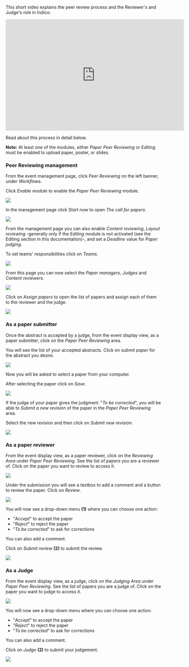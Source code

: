 This short video explains the peer review process and the Reviewer's and Judge's role in Indico:

<iframe width="576" height="360" frameborder="0" src="https://cds.cern.ch/video/2275653?showTitle=true" allowfullscreen></iframe>

Read about this process in detail below.

**Note:** At least one of the modules, either _Paper Peer Reviewing_ or _Editing_ must be enabled to upload paper, poster, or slides.

### Peer Reviewing management

From the event management page, click _Peer Reviewing_ on the left banner, under _Workflows_.

Click _Enable module_ to enable the _Paper Peer Reviewing_ module.

![](../assets/peer_reviewing/enable_paper_review.png)

In the management page click _Start now_ to open _The call for papers_.

![](../assets/peer_reviewing/start_paper_review.png)

From the management page you can also enable _Content reviewing_, _Layout reviewing_ -generally only if the _Editing_ module is not activated (see the Editing section in this documentation)-,
and set a _Deadline_ value for _Paper judging_.

To set teams' responsibilities click on _Teams_.

![](../assets/peer_reviewing/teams_paper_review.png)

From this page you can now select the _Paper managers_, _Judges_ and _Content reviewers_.

![](../assets/peer_reviewing/teams_paper_review_2.png)

Click on _Assign papers_ to open the list of papers and assign each of them to the reviewer and the judge.

![](../assets/peer_reviewing/assign_paper_review.png)

### As a paper submitter

Once the abstract is accepted by a judge, from the event display view, as a paper submitter, click on the _Paper Peer Reviewing_ area.

You will see the list of your accepted abstracts. Click on _submit paper_ for the abstract you desire.

![](../assets/peer_reviewing/paper_submission.png)

Now you will be asked to select a paper from your computer. 

After selecting the paper click on _Save_.

![](../assets/peer_reviewing/paper_submission_2.png)

If the judge of your paper gives the judgment: "_To be corrected_", you will be able
to _Submit a new revision_ of the paper in the _Paper Peer Reviewing_ area.

Select the new revision and then click on _Submit new revision_.

![](../assets/peer_reviewing/paper_submission_3.png)

### As a paper reviewer

From the event display view, as a paper reviewer, click on the _Reviewing Area_ under _Paper Peer Reviewing_.
See the list of papers you are a reviewer of.
Click on the paper you want to review to access it.

![](../assets/peer_reviewing/paper_review.png)

Under the submission you will see a textbox to add a comment and a button to review the paper.
Click on _Review_.

![](../assets/peer_reviewing/paper_review_2.png)

You will now see a drop-down menu **(1)** where you can choose one action:
- "_Accept_" to accept the paper
- "_Reject_" to reject the paper
- "_To be corrected_" to ask for corrections

You can also add a comment.

Click on _Submit review_ **(2)** to submit the review.

![](../assets/peer_reviewing/paper_review_3.png)

### As a Judge

From the event display view, as a judge, click on the _Judging Area_ under _Paper Peer Reviewing_.
See the list of papers you are a judge of.
Click on the paper you want to judge to access it.

![](../assets/peer_reviewing/paper_judge.png)

You will now see a drop-down menu where you can choose one action:
- "_Accept_" to accept the paper
- "_Reject_" to reject the paper
- "_To be corrected_" to ask for corrections

You can also add a comment.

Click on _Judge_ **(2)** to submit your judgement.

![](../assets/peer_reviewing/paper_judge_2.png)
